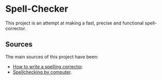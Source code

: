 # Spell-Checker

This project is an attempt at making a fast, precise and functional spell-corrector.

## Sources

The main sources of this project have been:
- [How to write a spelling corrector](http://norvig.com/spell-correct.html).
- [Spellchecking by computer](https://www.dcs.bbk.ac.uk/~roger/spellchecking.html).


